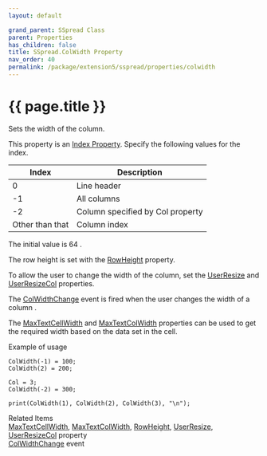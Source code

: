 ```yaml
---
layout: default

grand_parent: SSpread Class
parent: Properties
has_children: false
title: SSpread.ColWidth Property
nav_order: 40
permalink: /package/extension5/sspread/properties/colwidth
---
```

# {{ page.title }}

Sets the width of the column.

This property is an <a href="package/extension5/sspread/#index-property-">Index Property</a>. Specify the following values for the index.

| Index           | Description                      |
|-----------------|----------------------------------|
| 0               | Line header                      |
| -1              | All columns                      |
| -2              | Column specified by Col property |
| Other than that | Column index                     |

The initial value is 64 .

The row height is set with the <a href="/package/extension5/sspread/properties/rowheight">RowHeight</a> property.

To allow the user to change the width of the column, set the <a href="/package/extension5/sspread/properties/userresize">UserResize</a> and <a href="/package/extension5/sspread/properties/userresizecol">UserResizeCol</a> properties.

The <a href="/package/extension5/sspread/events/colwidthchange">ColWidthChange</a> event is fired when the user changes the width of a column .

The <a href="/package/extension5/sspread/properties/maxtextcellwidth">MaxTextCellWidth</a> and <a href="/package/extension5/sspread/properties/maxtextcolwidth">MaxTextColWidth</a> properties can be used to get the required width based on the data set in the cell.

Example of usage <br>
```
ColWidth(-1) = 100;
ColWidth(2) = 200;
 
Col = 3;
ColWidth(-2) = 300;
 
print(ColWidth(1), ColWidth(2), ColWidth(3), "\n");
```

Related Items<br>
<a href="/package/extension5/sspread/properties/maxtextcellwidth">MaxTextCellWidth</a>, <a href="/package/extension5/sspread/properties/maxtextcolwidth">MaxTextColWidth</a>, <a href="/package/extension5/sspread/properties/rowheight">RowHeight</a>, <a href="/package/extension5/sspread/properties/userresize">UserResize</a>, <a href="/package/extension5/sspread/properties/userresizecol">UserResizeCol</a> property <br>
<a href="/package/extension5/sspread/events/colwidthchange">ColWidthChange</a> event